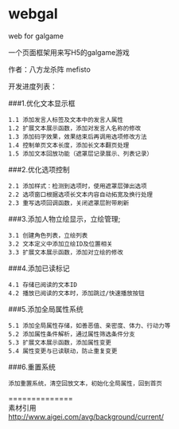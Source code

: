 # webgal
web for galgame

一个页面框架用来写H5的galgame游戏

作者：八方龙杀阵 mefisto

开发进度列表：

###1.优化文本显示框

	1.1	添加发言人标签及文本中的发言人属性  
	1.2	扩展文本展示函数，添加对发言人名称的修改  
	1.3	添加码字效果，效果结束后再调用选项修改方法  
	1.4	控制单页文本长度，添加长文本翻页处理  
	1.5	添加文本回放功能（遮罩层记录展示、列表记录）  

###2.优化选项控制

	2.1	添加样式：检测到选项时，使用遮罩层弹出选项  
	2.2	选项窗口根据选项长文本内容自动拓宽及换行处理  
	2.3	重写选项回调函数，关闭遮罩层附带刷新  

###3.添加人物立绘显示，立绘管理;

	3.1 创建角色列表，立绘列表  
	3.2 文本定义中添加立绘ID及位置相关  
	3.3 扩展文本展示函数，添加对立绘的修改  

###4.添加已读标记

	4.1	存储已阅读的文本ID  
	4.2	播放已阅读的文本时，添加跳过/快速播放按钮  

###5.添加全局属性系统

	5.1	添加全局属性存储，如善恶值、亲密度、体力、行动力等  
	5.2	添加属性条件解析，通过属性筛选条件分支  
	5.3	扩展文本展示函数，添加属性变更  
	5.4	属性变更与已读联动，防止重复变更  

###6.重置系统

	添加重置系统，清空回放文本，初始化全局属性，回到首页  


==============  
素材引用  
http://www.aigei.com/avg/background/current/
